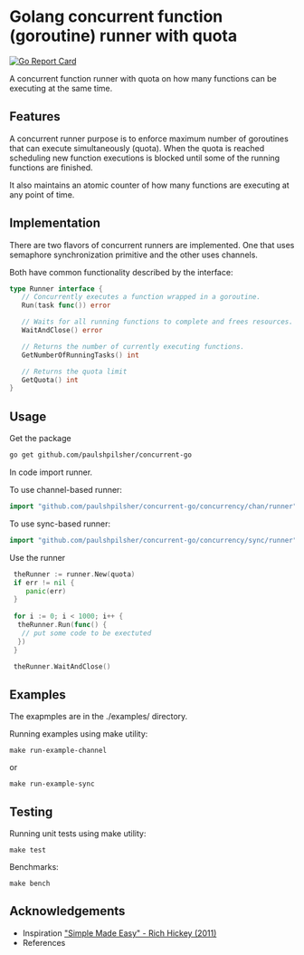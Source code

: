 # Golang concurrent function (goroutine) runner with quota
[![Go Report Card](https://goreportcard.com/badge/github.com/paulshpilsher/concurrent-go)](https://goreportcard.com/report/github.com/paulshpilsher/concurrent-go)

A concurrent function runner with quota on how many functions can be executing at the same time.

## Features

A concurrent runner purpose is to enforce maximum number of goroutines that can execute simultaneously (quota).  When the quota is reached scheduling new function executions is blocked until some of the running functions are finished.

It also maintains an atomic counter of how many functions are executing at any point of time.

## Implementation

There are two flavors of concurrent runners are implemented.  One that uses semaphore synchronization primitive and the other uses channels.

Both have common functionality described by the interface:

```go
type Runner interface {
   // Concurrently executes a function wrapped in a goroutine.
   Run(task func()) error

   // Waits for all running functions to complete and frees resources.
   WaitAndClose() error

   // Returns the number of currently executing functions.
   GetNumberOfRunningTasks() int

   // Returns the quota limit
   GetQuota() int
}
```

## Usage

Get the package

```bash
go get github.com/paulshpilsher/concurrent-go
```

In code import runner.

To use channel-based runner:

```go
import "github.com/paulshpilsher/concurrent-go/concurrency/chan/runner"
```

To use sync-based runner:

```go
import "github.com/paulshpilsher/concurrent-go/concurrency/sync/runner"
```

Use the runner

```go
 theRunner := runner.New(quota)
 if err != nil {
    panic(err)
 }
 
 for i := 0; i < 1000; i++ {
  theRunner.Run(func() {
   // put some code to be exectuted
  })
 }

 theRunner.WaitAndClose()
```

## Examples

The exapmples are in the ./examples/ directory.

Running examples using make utility:

```shell
make run-example-channel
```

or

```shell
make run-example-sync
```

## Testing

Running unit tests using make utility:

```shell
make test
```

Benchmarks:

```shell
make bench
```

## Acknowledgements

- Inspiration ["Simple Made Easy" - Rich Hickey (2011)](https://www.youtube.com/watch?v=SxdOUGdseq4)
- References
